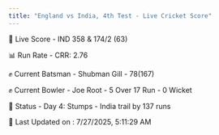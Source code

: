 ```yaml
---
title: "England vs India, 4th Test - Live Cricket Score"
---
```


🔴 Live Score - IND 358 & 174/2 (63)  

📊 Run Rate - CRR: 2.76  

✊ Current Batsman - Shubman Gill - 78(167)  

✊ Current Bowler - Joe Root - 5 Over 17 Run - 0 Wicket  

📑 Status - Day 4: Stumps - India trail by 137 runs

📝 Last Updated on : 7/27/2025, 5:11:29 AM  

